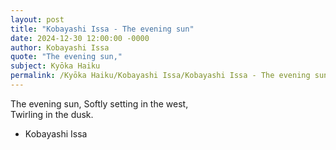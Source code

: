 ```yaml
---
layout: post
title: "Kobayashi Issa - The evening sun"
date: 2024-12-30 12:00:00 -0000
author: Kobayashi Issa
quote: "The evening sun,"
subject: Kyōka Haiku
permalink: /Kyōka Haiku/Kobayashi Issa/Kobayashi Issa - The evening sun
---
```


The evening sun,
Softly setting in the west,<br>Twirling in the dusk.

- Kobayashi Issa
